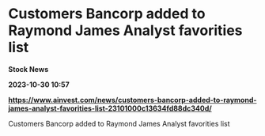 # Customers Bancorp added to Raymond James Analyst favorities list
**Stock News**

**2023-10-30 10:57**

**https://www.ainvest.com/news/customers-bancorp-added-to-raymond-james-analyst-favorities-list-23101000c13634fd88dc340d/**

Customers Bancorp added to Raymond James Analyst favorities list